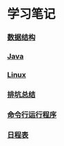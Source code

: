 # 学习笔记 
### [数据结构](http://vfdxvffd.github.io/数据结构)


### [Java](http://vfdxvffd.github.io/Java)


### [Linux](http://vfdxvffd.github.io/Linux)


### [排坑总结](http://vfdxvffd.github.io/排坑总结)


### [命令行运行程序](http://vfdxvffd.github.io/命令行运行程序)


### [日程表](http://vfdxvffd.github.io/日程表)
